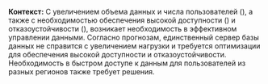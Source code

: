 **Контекст:**
С увеличением объема данных и числа пользователей (), а также с необходимостью обеспечения высокой доступности () и отказоустойчивости (), возникает необходимость в эффективном управлении данными. Согласно прогнозам, единственный сервер базы данных не справится с увеличением нагрузки и требуется оптимизации для обеспечения высокой доступности и отказоустойчивости. Необходимость в быстром доступе к данным для пользователей из разных регионов также требует решения.